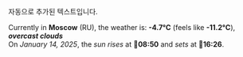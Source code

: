 
자동으로 추가된 텍스트입니다.

<!--START_SECTION:weather:moscow-->
Currently in **Moscow** (RU), the weather is: **-4.7°C** (feels like **-11.2°C**), ***overcast clouds***<br/>
On *January 14, 2025*, the *sun rises* at 🌅**08:50** and *sets* at 🌇**16:26**.
<!--END_SECTION:weather-->

